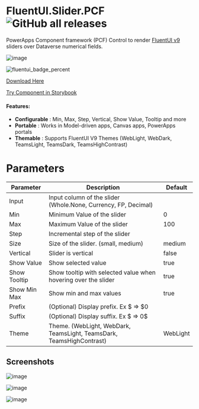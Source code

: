 # FluentUI.Slider.PCF ![GitHub all releases](https://img.shields.io/github/downloads/drivardxrm/FluentUI.Slider.PCF/total?style=plastic)

PowerApps Component framework (PCF) Control to render [FluentUI v9](https://react.fluentui.dev/) sliders over Dataverse numerical fields.

![image](https://user-images.githubusercontent.com/38399134/185525129-43db3064-27a3-4358-befb-87a7b4e65e49.png)


![fluentui_badge_percent](https://user-images.githubusercontent.com/38399134/185524844-1f17a30d-37a0-4024-b654-2eb65b742924.gif)


[Download Here](https://github.com/drivardxrm/FluentUI.Slider.PCF/releases/latest)

[Try Component in Storybook](https://drivardxrm.github.io/FluentUI.Slider.PCF/)

#### Features:

- **Configurable** : Min, Max, Step, Vertical, Show Value, Tooltip and more
- **Portable** : Works in Model-driven apps, Canvas apps, PowerApps portals
- **Themable** : Supports FluentUI V9 Themes (WebLight, WebDark, TeamsLight, TeamsDark, TeamsHighContrast)

# Parameters
| Parameter         | Description                                                                                  | Default     |
|-------------------|----------------------------------------------------------------------------------------------|----------   |
| Input  | Input column of the slider (Whole.None, Currency, FP, Decimal) |             |
| Min  | Minimum Value of the slider |     0     |
| Max   |  Maximum Value of the slider | 100 |
| Step   |  Incremental step of the slider |  |
| Size   | Size of the slider. (small, medium) | medium |
| Vertical |Slider is vertical |  false  |
| Show Value | Show selected value |  true   |
| Show Tooltip | Show tooltip with selected value when hovering over the slider |  true   |
| Show Min Max | Show min and max values |  true   |
| Prefix | (Optional) Display prefix. Ex $ => $0 |     |
| Suffix | (Optional) Display suffix. Ex $ => 0$ |    |
| Theme | Theme. (WebLight, WebDark, TeamsLight, TeamsDark, TeamsHighContrast) |   WebLight  |

## Screenshots ##

![image](https://user-images.githubusercontent.com/38399134/185529529-ba5ee8b0-db7a-439c-8668-bf56bf3e42fa.png)


![image](https://user-images.githubusercontent.com/38399134/184493398-d59c03a1-e92f-4aca-8aca-2ff657386fb8.png)

![image](https://user-images.githubusercontent.com/38399134/184504869-685e24c8-8b10-4b24-beee-09f99112e02f.png)

